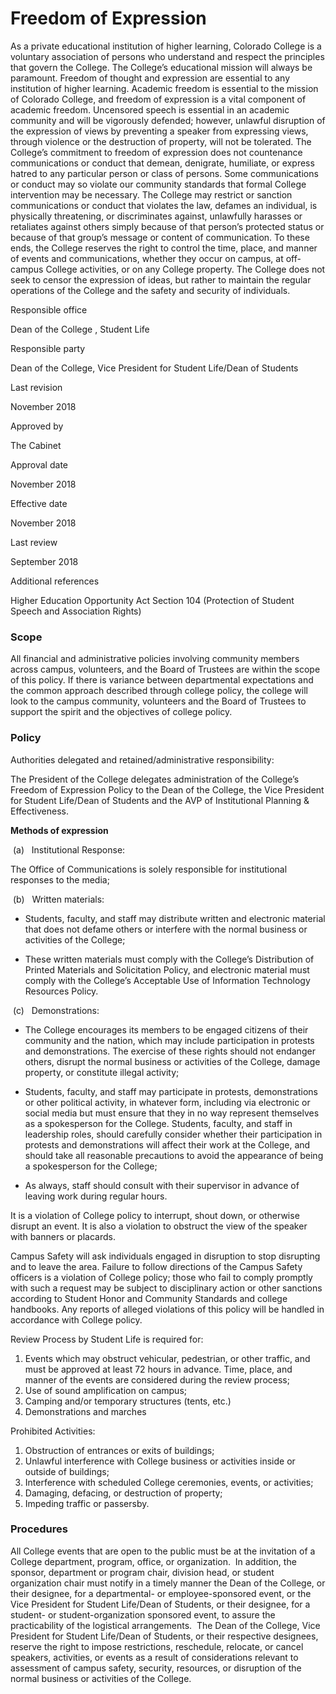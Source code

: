 Freedom of Expression
=====================

As a private educational institution of higher learning, Colorado College is a voluntary association of persons who understand and respect the principles that govern the College. The College’s educational mission will always be paramount. Freedom of thought and expression are essential to any institution of higher learning. Academic freedom is essential to the mission of Colorado College, and freedom of expression is a vital component of academic freedom. Uncensored speech is essential in an academic community and will be vigorously defended; however, unlawful disruption of the expression of views by preventing a speaker from expressing views, through violence or the destruction of property, will not be tolerated. The College’s commitment to freedom of expression does not countenance communications or conduct that demean, denigrate, humiliate, or express hatred to any particular person or class of persons. Some communications or conduct may so violate our community standards that formal College intervention may be necessary. The College may restrict or sanction communications or conduct that violates the law, defames an individual, is physically threatening, or discriminates against, unlawfully harasses or retaliates against others simply because of that person’s protected status or because of that group’s message or content of communication. To these ends, the College reserves the right to control the time, place, and manner of events and communications, whether they occur on campus, at off-campus College activities, or on any College property. The College does not seek to censor the expression of ideas, but rather to maintain the regular operations of the College and the safety and security of individuals.

Responsible office

Dean of the College , Student Life

Responsible party

Dean of the College, Vice President for Student Life/Dean of Students

Last revision

November 2018

Approved by

The Cabinet

Approval date

November 2018

Effective date

November 2018

Last review

September 2018

Additional references

Higher Education Opportunity Act Section 104 (Protection of Student Speech and Association Rights)

### Scope

All financial and administrative policies involving community members across campus, volunteers, and the Board of Trustees are within the scope of this policy. If there is variance between departmental expectations and the common approach described through college policy, the college will look to the campus community, volunteers and the Board of Trustees to support the spirit and the objectives of college policy.

### Policy

Authorities delegated and retained/administrative responsibility:

The President of the College delegates administration of the College’s Freedom of Expression Policy to the Dean of the College, the Vice President for Student Life/Dean of Students and the AVP of Institutional Planning & Effectiveness.

**Methods of expression**

 (a)   Institutional Response:

The Office of Communications is solely responsible for institutional responses to the media;

 (b)   Written materials:

*   Students, faculty, and staff may distribute written and electronic material that does not defame others or interfere with the normal business or activities of the College;

*   These written materials must comply with the College’s Distribution of Printed Materials and Solicitation Policy, and electronic material must comply with the College’s Acceptable Use of Information Technology Resources Policy.

 (c)   Demonstrations:

*   The College encourages its members to be engaged citizens of their community and the nation, which may include participation in protests and demonstrations. The exercise of these rights should not endanger others, disrupt the normal business or activities of the College, damage property, or constitute illegal activity;

*   Students, faculty, and staff may participate in protests, demonstrations or other political activity, in whatever form, including via electronic or social media but must ensure that they in no way represent themselves as a spokesperson for the College. Students, faculty, and staff in leadership roles, should carefully consider whether their participation in protests and demonstrations will affect their work at the College, and should take all reasonable precautions to avoid the appearance of being a spokesperson for the College;

*   As always, staff should consult with their supervisor in advance of leaving work during regular hours.

It is a violation of College policy to interrupt, shout down, or otherwise disrupt an event. It is also a violation to obstruct the view of the speaker with banners or placards.

Campus Safety will ask individuals engaged in disruption to stop disrupting and to leave the area. Failure to follow directions of the Campus Safety officers is a violation of College policy; those who fail to comply promptly with such a request may be subject to disciplinary action or other sanctions according to Student Honor and Community Standards and college handbooks. Any reports of alleged violations of this policy will be handled in accordance with College policy.

Review Process by Student Life is required for:

1.  Events which may obstruct vehicular, pedestrian, or other traffic, and must be approved at least 72 hours in advance. Time, place, and manner of the events are considered during the review process;
2.  Use of sound amplification on campus;
3.  Camping and/or temporary structures (tents, etc.)
4.  Demonstrations and marches

Prohibited Activities:

1.  Obstruction of entrances or exits of buildings;
2.  Unlawful interference with College business or activities inside or outside of buildings;
3.  Interference with scheduled College ceremonies, events, or activities;
4.  Damaging, defacing, or destruction of property;
5.  Impeding traffic or passersby.

### Procedures

All College events that are open to the public must be at the invitation of a College department, program, office, or organization.  In addition, the sponsor, department or program chair, division head, or student organization chair must notify in a timely manner the Dean of the College, or their designee, for a departmental- or employee-sponsored event, or the Vice President for Student Life/Dean of Students, or their designee, for a student- or student-organization sponsored event, to assure the practicability of the logistical arrangements.  The Dean of the College, Vice President for Student Life/Dean of Students, or their respective designees, reserve the right to impose restrictions, reschedule, relocate, or cancel speakers, activities, or events as a result of considerations relevant to assessment of campus safety, security, resources, or disruption of the normal business or activities of the College.
